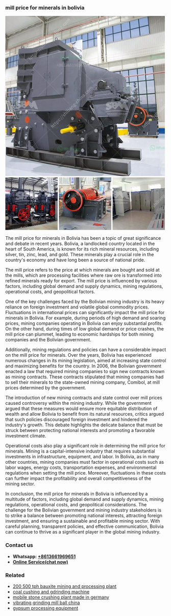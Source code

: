 <h3>mill price for minerals in bolivia</h3><img src='1708587071.jpg' alt=''><p>The mill price for minerals in Bolivia has been a topic of great significance and debate in recent years. Bolivia, a landlocked country located in the heart of South America, is known for its rich mineral resources, including silver, tin, zinc, lead, and gold. These minerals play a crucial role in the country's economy and have long been a source of national pride.</p><p>The mill price refers to the price at which minerals are bought and sold at the mills, which are processing facilities where raw ore is transformed into refined minerals ready for export. The mill price is influenced by various factors, including global demand and supply dynamics, mining regulations, operational costs, and geopolitical factors.</p><p>One of the key challenges faced by the Bolivian mining industry is its heavy reliance on foreign investment and volatile global commodity prices. Fluctuations in international prices can significantly impact the mill price for minerals in Bolivia. For example, during periods of high demand and soaring prices, mining companies operating in Bolivia can enjoy substantial profits. On the other hand, during times of low global demand or price crashes, the mill price can plummet, leading to economic hardships for both mining companies and the Bolivian government.</p><p>Additionally, mining regulations and policies can have a considerable impact on the mill price for minerals. Over the years, Bolivia has experienced numerous changes in its mining legislation, aimed at increasing state control and maximizing benefits for the country. In 2006, the Bolivian government enacted a law that required mining companies to sign new contracts known as mining contracts. These contracts stipulated that mining companies had to sell their minerals to the state-owned mining company, Comibol, at mill prices determined by the government.</p><p>The introduction of new mining contracts and state control over mill prices caused controversy within the mining industry. While the government argued that these measures would ensure more equitable distribution of wealth and allow Bolivia to benefit from its natural resources, critics argued that such policies discouraged foreign investment and hindered the industry's growth. This debate highlights the delicate balance that must be struck between protecting national interests and promoting a favorable investment climate.</p><p>Operational costs also play a significant role in determining the mill price for minerals. Mining is a capital-intensive industry that requires substantial investments in infrastructure, equipment, and labor. In Bolivia, as in many other countries, mining companies must factor in operational costs such as labor wages, energy costs, transportation expenses, and environmental regulations when setting the mill price. Moreover, fluctuations in these costs can further impact the profitability and overall competitiveness of the mining sector.</p><p>In conclusion, the mill price for minerals in Bolivia is influenced by a multitude of factors, including global demand and supply dynamics, mining regulations, operational costs, and geopolitical considerations. The challenge for the Bolivian government and mining industry stakeholders is to strike a balance between promoting national interests, attracting foreign investment, and ensuring a sustainable and profitable mining sector. With careful planning, transparent policies, and effective communication, Bolivia can continue to thrive as a significant player in the global mining industry.</p><h3>Contact us</h3><ul><li><strong>Whatsapp:&nbsp;<a href="https://wa.me/8613661969651">+8613661969651</a></strong></li><li><a href="https://swt.shibang-china.com/?git&amp;zhl&amp;mill price for minerals in bolivia"><strong>Online Service(chat now)</strong></a></li></ul><h3>Related</h3><ul><li><a href='200 500 tph bauxite mining and processing plant.md'>200 500 tph bauxite mining and processing plant</a></li><li><a href='coal cushing and gdrinding machine.md'>coal cushing and gdrinding machine</a></li><li><a href='mobile stone crushing plant made in germany.md'>mobile stone crushing plant made in germany</a></li><li><a href='vibrating grinding mill ball china.md'>vibrating grinding mill ball china</a></li><li><a href='gypsum processing equipment.md'>gypsum processing equipment</a></li></ul>